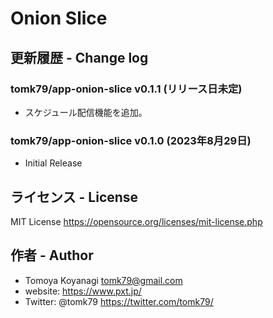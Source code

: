 # Onion Slice


## 更新履歴 - Change log

### tomk79/app-onion-slice v0.1.1 (リリース日未定)

- スケジュール配信機能を追加。

### tomk79/app-onion-slice v0.1.0 (2023年8月29日)

- Initial Release



## ライセンス - License

MIT License https://opensource.org/licenses/mit-license.php


## 作者 - Author

- Tomoya Koyanagi <tomk79@gmail.com>
- website: <https://www.pxt.jp/>
- Twitter: @tomk79 <https://twitter.com/tomk79/>
